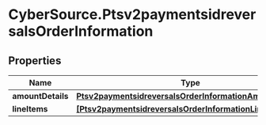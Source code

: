 # CyberSource.Ptsv2paymentsidreversalsOrderInformation

## Properties
Name | Type | Description | Notes
------------ | ------------- | ------------- | -------------
**amountDetails** | [**Ptsv2paymentsidreversalsOrderInformationAmountDetails**](Ptsv2paymentsidreversalsOrderInformationAmountDetails.md) |  | [optional] 
**lineItems** | [**[Ptsv2paymentsidreversalsOrderInformationLineItems]**](Ptsv2paymentsidreversalsOrderInformationLineItems.md) |  | [optional] 


